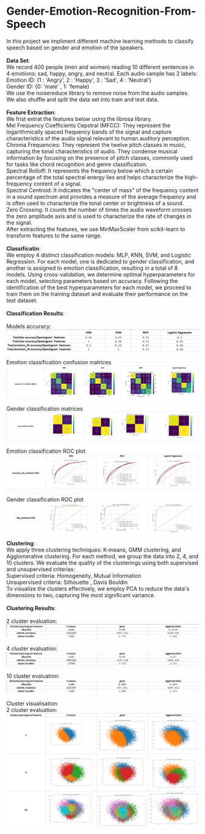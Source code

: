 # Gender-Emotion-Recognition-From-Speech
In this project we impliment different machine learning methods to classify speech based on gender and emotion of the speakers.
<br>
<br>
**Data Set**:
<br>
We record 400 people (men and women) reading 10 different sentences in 4 emotions: sad, happy, angry, and neutral. Each audio sample has 2 labels:
<br>
Emotion ID: {1 : 'Angry', 2 : 'Happy', 3 : 'Sad', 4 : 'Neutral'}
<br>
Gender ID: {0: 'male' , 1: 'female}
<br>
We use the noisereduce library to remove noise from the audio samples.
<br>
We also shuffle and split the data set into train and test data.
<br>
<br>
__Feature Extraction__:
<br>
We frist extrat the features below using the librosa library.
<br>
Mel  Frequency Coefficients Cepstral (MFCC): They represent the logarithmically spaced frequency bands of the signal and capture characteristics of the audio signal relevant to human auditory perception.
<br>
Chroma Frequencies: They represent the twelve pitch classes in music, capturing the tonal characteristics of audio. They condense musical information by focusing on the presence of pitch classes, commonly used for tasks like chord recognition and genre classification.
<br>
Spectral Rolloff: It represents the frequency below which a certain percentage of the total spectral energy lies and helps characterize the high-frequency content of a signal.
<br>
Spectral Centroid: It indicates the "center of mass" of the frequency content in a sound spectrum and provides a measure of the average frequency and is often used to characterize the tonal center or brightness of a sound.
<br>
Zero Crossing: It counts the number of times the audio waveform crosses the zero amplitude axis and is used to characterize the rate of changes in the signal. 
<br>
After extracting the features, we use MinMaxScaler from scikit-learn to transform features to the same range.
<br>
<br>
__Classificatin__:
<br>
We employ 4 distinct classification models: MLP, KNN, SVM, and Logistic Regression. For each model, one is dedicated to gender classification, and another is assigned to emotion classification, resulting in a total of 8 models. Using cross-validation, we determine optimal hyperparameters for each model, selecting parameters based on accuracy. Following the identification of the best hyperparameters for each model, we proceed to train them on the training dataset and evaluate their performance on the test dataset.
<br>
<br>
__Classification Results__: 
<br>
<br>
Models accuracy:
<br>
![Image 1](images/accuracy.png)
<br>
<br>
Emotion classification confusion matrices
<br>
![Image 2](images/confusion_emotion.png)
<br>
<br>
Gender classification matrices
<br>
![Image 3](images/confusion_gender.png)
<br>
<br>
Emotion classification ROC plot
<br>
![Image 4](images/roc_emotion.png)
<br>
<br>
Gender classification ROC plot
![Image 5](images/roc_gender.png)
<br>
<br>
__Clustering__:
<br>
We apply three clustering techniques: K-means, GMM clustering, and Agglomerative clustering. For each method, we group the data into 2, 4, and 10 clusters. We evaluate the quality of the clusterings using both supervised and unsupervised criterias:
<br>
Supervised criteria: Homogeneity, Mutual Information 
<br>
Unsupervised criteria: Silhouette , Davis Bouldin
<br>
To visualize the clusters effectively, we employ PCA to reduce the data's dimensions to two, capturing the most significant variance.
<br>
<br>
__Clustering Results__:
<br>
<br>
2 cluster evaluation:
<br>
![Image 6](images/cluster2.png)
<br>
<br>
4 cluster evaluation:
<br>
![Image 7](images/cluster4.png)
<br>
<br>
10 cluster evaluation:
<br>
![Image 8](images/cluster10.png)
<br>
<br>
Cluster visualisation:
<br>
2 cluster evaluation:
<br>
![Image 9](images/all_clusters.png)









